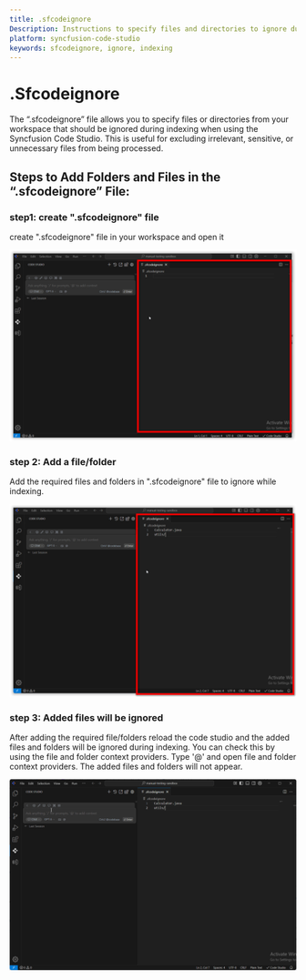 ```yaml
---
title: .sfcodeignore
Description: Instructions to specify files and directories to ignore during indexing in Syncfusion Code Studio.
platform: syncfusion-code-studio
keywords: sfcodeignore, ignore, indexing
---
```


# .Sfcodeignore

The “.sfcodeignore” file allows you to specify files or directories from your workspace that should be ignored during indexing when using the Syncfusion Code Studio. This is useful for excluding irrelevant, sensitive, or unnecessary files from being processed.

## Steps to Add Folders and Files in the “.sfcodeignore” File:
### step1: create ".sfcodeignore" file 
create ".sfcodeignore" file in your workspace and open it

<img src="../reference-images/ignore1.png" alt=".sfcodeignore">

### step 2: Add a file/folder 
Add the required files and folders in ".sfcodeignore" file to ignore while indexing.

<img src="../reference-images/ignore2.png" alt=".sfcodeignore">

### step 3: Added files will be ignored
After adding the required file/folders reload the code studio and the added files and folders will be ignored during indexing. You can check this by using the file and folder context providers. Type '@' and open file and folder context providers. The added files and folders will not appear.

<img src="../reference-images/ignore3.gif" alt=".sfcodeignore">

